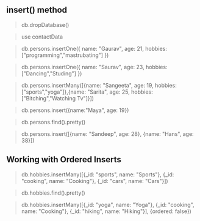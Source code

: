 ## insert() method

> db.dropDatabase()

> use contactData

> db.persons.insertOne({ name: "Gaurav", age: 21, hobbies: ["programming","mastrubating"] })

> db.persons.insertOne({ name: "Saurav", age: 23, hobbies: ["Dancing","Studing"] })

> db.persons.insertMany([{name: "Sangeeta", age: 19, hobbies: ["sports","yoga"]},{name: "Sarita", age: 25, hobbies: ["Bitching","Watching Tv"]}])

<!-- Dont Use This -->

> db.persons.insert({name:"Maya", age: 19})

> db.persons.find().pretty()

> db.persons.insert([{name: "Sandeep", age: 28}, {name: "Hans", age: 38}])

## Working with Ordered Inserts

> db.hobbies.insertMany([{_id: "sports", name: "Sports"}, {_id: "cooking", name: "Cooking"}, {_id: "cars", name: "Cars"}])

> db.hobbies.find().pretty()

> db.hobbies.insertMany([{_id: "yoga", name: "Yoga"}, {_id: "cooking", name: "Cooking"}, {_id: "hiking", name: "Hiking"}], {ordered: false})

